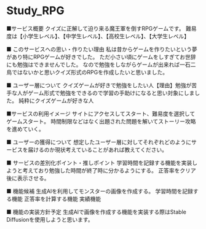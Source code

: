 # Study_RPG
■サービス概要
クイズに正解して迫り来る魔王軍を倒すRPGゲームです。
難易度は【小学生レベル】、【中学生レベル】、【高校生レベル】、【大学生レベル】

■ このサービスへの思い・作りたい理由
私は昔からゲームを作りたいという夢があり特にRPGゲームが好きでした。
ただ小さい頃にゲームをしすぎてお世辞にも勉強はできませんでした。
なので勉強をしながらゲームが出来れば一石二鳥ではないかと思いクイズ形式のRPGを作成したいと思いました。

■ ユーザー層について
クイズゲームが好きで勉強をしたい人【理由】勉強が苦手な人がゲーム形式で勉強をできるので学習の手助けになると思い対象にしました。
純粋にクイズゲームが好きな人

■サービスの利用イメージ
サイトにアクセスしてスタート、難易度を選択してゲームスタート。
時間制限などはなく出題された問題を解いてストーリー攻略を進めていく。

■ ユーザーの獲得について
想定したユーザー層に対してそれぞれどのようにサービスを届けるのか現状考えていることがあれば教えてください。

■ サービスの差別化ポイント・推しポイント
学習時間を記録する機能を実装しようと考えており勉強した時間が終了時に分かるようにする。
正答率をクリア後に表示させる。

■ 機能候補
生成AIを利用してモンスターの画像を作成する。
学習時間を記録する機能
正答率を計算する機能
実績機能

■ 機能の実装方針予定
生成AIで画像を作成する機能を実装する際はStable Diffusionを使用しようと思います。
